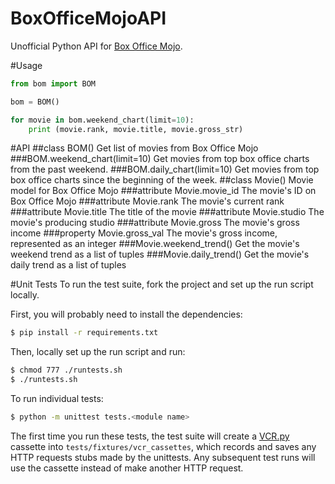 BoxOfficeMojoAPI
================

Unofficial Python API for [Box Office Mojo](http://boxofficemojo.com/).

#Usage
```python
from bom import BOM

bom = BOM()

for movie in bom.weekend_chart(limit=10):
    print (movie.rank, movie.title, movie.gross_str)
```

#API
##class BOM()
Get list of movies from Box Office Mojo
###BOM.weekend_chart(limit=10)
Get movies from top box office charts from the past weekend.
###BOM.daily_chart(limit=10)
Get movies from top box office charts since the beginning of the week.
##class Movie()
Movie model for Box Office Mojo
###attribute Movie.movie_id
The movie's ID on Box Office Mojo
###attribute Movie.rank
The movie's current rank
###attribute Movie.title
The title of the movie
###attribute Movie.studio
The movie's producing studio
###attribute Movie.gross
The movie's gross income
###property Movie.gross_val
The movie's gross income, represented as an integer
###Movie.weekend_trend()
Get the movie's weekend trend as a list of tuples
###Movie.daily_trend()
Get the movie's daily trend as a list of tuples


#Unit Tests
To run the test suite, fork the project and set up the run script locally.

First, you will probably need to install the dependencies:
```bash
$ pip install -r requirements.txt
```

Then, locally set up the run script and run:
```bash
$ chmod 777 ./runtests.sh
$ ./runtests.sh
```

To run individual tests:
```bash
$ python -m unittest tests.<module name>
```

The first time you run these tests, the test suite will create a [VCR.py](https://github.com/kevin1024/vcrpy) cassette into `tests/fixtures/vcr_cassettes`, which records and saves any HTTP requests stubs made by the unittests. Any subsequent test runs will use the cassette instead of make another HTTP request.
